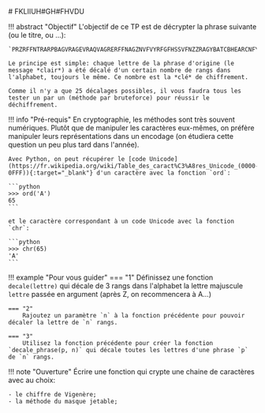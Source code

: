 # FKLIIUH#GH#FHVDU

!!! abstract "Objectif"
    L'objectif de ce TP est de décrypter la phrase suivante (ou le titre, ou ...):

    `PRZRFFNTRARPBAGVRAGEVRAQVAGRERFFNAGZNVFVYRFGFHSSVFNZZRAGYBATCBHEARCNFYRQRPELCGRENYNZNVA`

    Le principe est simple: chaque lettre de la phrase d'origine (le message *clair*) a été décalé d'un certain nombre de rangs dans l'alphabet, toujours le même. Ce nombre est la *clé* de chiffrement.

    Comme il n'y a que 25 décalages possibles, il vous faudra tous les tester un par un (méthode par bruteforce) pour réussir le déchiffrement.


!!! info "Pré-requis"
    En cryptographie, les méthodes sont très souvent numériques. Plutôt que de manipuler les caractères eux-mêmes, on préfère manipuler leurs représentations dans un encodage (on étudiera cette question un peu plus tard dans l'année).

    Avec Python, on peut récupérer le [code Unicode](https://fr.wikipedia.org/wiki/Table_des_caract%C3%A8res_Unicode_(0000-0FFF)){:target="_blank"} d'un caractère avec la fonction `ord`:

    ```python 
    >>> ord('A')
    65
    ```

    et le caractère correspondant à un code Unicode avec la fonction `chr`:

    ```python 
    >>> chr(65)
    'A'
    ```

!!! example "Pour vous guider"
    === "1"
        Définissez une fonction `decale(lettre)` qui décale de 3 rangs dans l'alphabet la lettre majuscule `lettre` passée en argument (après Z, on recommencera à A...)
    
    === "2"
        Rajoutez un paramètre `n` à la fonction précédente pour pouvoir décaler la lettre de `n` rangs.

    === "3"
        Utilisez la fonction précédente pour créer la fonction `decale_phrase(p, n)` qui décale toutes les lettres d'une phrase `p` de `n` rangs.


!!! note "Ouverture"
    Écrire une fonction qui crypte une chaine de caractères avec au choix:
    
    - le chiffre de Vigenère;
    - la méthode du masque jetable;

<!---
!!! check "Proposition de correction"
    1.
    ```python linenums='1'
    def decale_lettre(lettre: str) -> str:
        '''
        Renvoie la lettre située 3 places plus loin dans l'alphabet, 
        en revenant éventuellement au début.
        '''
        rang = ord(lettre) + 3
        if rang > ord('A') + 25:
            rang = rang - 26
        return chr(rang)
    ```

    2.
    ```python linenums='1'
    def decale_lettre(lettre: str, n: int) -> str:
        '''
        Renvoie la lettre située n places plus loin dans l'alphabet, 
        en revenant éventuellement au début.
        '''
        rang = ord(lettre) + n
        if rang > ord('A') + 25:
            rang = rang - 26
        return chr(rang)
    ```

    3.
    ```python linenums='1'
    def decale_phrase(p: str, n: int) -> str:
        '''
        Renvoie la chaine des caractères de p tous décalés de n places
        '''
        phrase_decalee = ''
        for lettre in p:
            phrase_decalee += decale_lettre(lettre, n)
        return phrase_decalee
        
    ```
    -->


    
    
    

